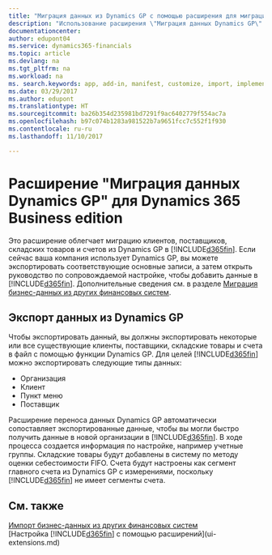 ```yaml
---
title: "Миграция данных из Dynamics GP с помощью расширения для миграции данных | Microsoft Docs"
description: "Использование расширения \"Миграция данных Dynamics GP\" для переноса клиентов, поставщиков, товаров и счетов из Dynamics GP в Dynamics 365 Business edition."
documentationcenter: 
author: edupont04
ms.service: dynamics365-financials
ms.topic: article
ms.devlang: na
ms.tgt_pltfrm: na
ms.workload: na
ms. search.keywords: app, add-in, manifest, customize, import, implement
ms.date: 03/29/2017
ms.author: edupont
ms.translationtype: HT
ms.sourcegitcommit: ba26b354d235981bd7291f9ac6402779f554ac7a
ms.openlocfilehash: b97c074b1283a981522b7a9651fcc7c552f1f930
ms.contentlocale: ru-ru
ms.lasthandoff: 11/10/2017

---
```

# <a name="the-dynamics-gp-data-migration-extension-for-dynamics-365-business-edition"></a>Расширение "Миграция данных Dynamics GP" для Dynamics 365 Business edition 
Это расширение облегчает миграцию клиентов, поставщиков, складских товаров и счетов из Dynamics GP в [!INCLUDE[d365fin](includes/d365fin_md.md)]. Если сейчас ваша компания использует Dynamics GP, вы можете экспортировать соответствующие основные записи, а затем открыть руководство по сопровождаемой настройке, чтобы добавить данные в [!INCLUDE[d365fin](includes/d365fin_md.md)]. Дополнительные сведения см. в разделе [Миграция бизнес-данных из других финансовых систем](upload-data.md).

## <a name="exporting-data-from-dynamics-gp"></a>Экспорт данных из Dynamics GP
Чтобы экспортировать данный, вы должны экспортировать некоторые или все существующие клиенты, поставщики, складские товары и счета в файл с помощью функции Dynamics GP. Для целей [!INCLUDE[d365fin](includes/d365fin_md.md)] можно экспортировать следующие типы данных:

* Организация  
* Клиент  
* Пункт меню  
* Поставщик  

Расширение переноса данных Dynamics GP автоматически сопоставляет экспортированные данные, чтобы вы могли быстро получить данные в новой организации в [!INCLUDE[d365fin](includes/d365fin_md.md)]. В ходе процесса создается информация по настройке, например учетные группы. Складские товары будут добавлены в систему по методу оценки себестоимости FIFO. Счета будут настроены как сегмент главного счета из Dynamics GP с измерениями, поскольку [!INCLUDE[d365fin](includes/d365fin_long_md.md)] не имеет сегменты счета.

## <a name="see-also"></a>См. также
[Импорт бизнес-данных из других финансовых систем](upload-data.md)  
[Настройка [!INCLUDE[d365fin](includes/d365fin_md.md)] с помощью расширений](ui-extensions.md)  

